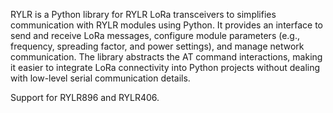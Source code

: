 RYLR is a Python library for RYLR LoRa transceivers to simplifies communication with RYLR modules using Python. It provides an interface to send and receive LoRa messages, configure module parameters (e.g., frequency, spreading factor, and power settings), and manage network communication. The library abstracts the AT command interactions, making it easier to integrate LoRa connectivity into Python projects without dealing with low-level serial communication details.

Support for RYLR896 and RYLR406.